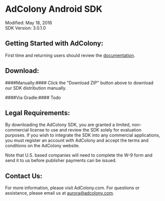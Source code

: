 AdColony Android SDK
==================================
Modified: May 18, 2016<br>
SDK Version: 3.0.1.0

Getting Started with AdColony:
----------------------------------
First time and returning users should review the [documentation](https://github.com/AdColony/AdColony-Android-SDK-3/wiki).

Download:
----------------------------------
####Manually:####
Click the "Download ZIP" button above to download our SDK distribution manually.

####Via Gradle:####
Todo

Legal Requirements:
----------------------------------
By downloading the AdColony SDK, you are granted a limited, non-commercial license to use and review the SDK solely for evaluation purposes.  If you wish to integrate the SDK into any commercial applications, you must register an account with AdColony and accept the terms and conditions on the AdColony website.

Note that U.S. based companies will need to complete the W-9 form and send it to us before publisher payments can be issued.


Contact Us:
----------------------------------
For more information, please visit AdColony.com. For questions or assistance, please email us at aurora@adcolony.com.
